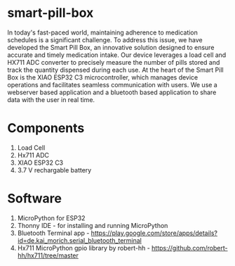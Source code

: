 # smart-pill-box
In today's fast-paced world, maintaining adherence to medication schedules is a significant challenge. To address this issue, we have developed the Smart Pill Box, an innovative solution designed to ensure accurate and timely medication intake. Our device leverages a load cell and HX711 ADC converter to precisely measure the number of pills stored and track the quantity dispensed during each use. At the heart of the Smart Pill Box is the XIAO ESP32 C3 microcontroller, which manages device operations and facilitates seamless communication with users.
We use a webserver based application and a bluetooth based application to share data with the user in real time.

# Components
1. Load Cell
2. Hx711 ADC
3. XIAO ESP32 C3
4. 3.7 V rechargable battery

# Software
1. MicroPython for ESP32
2. Thonny IDE - for installing and running MicroPython
3. Bluetooth Terminal app - https://play.google.com/store/apps/details?id=de.kai_morich.serial_bluetooth_terminal
4. Hx711 MicroPython gpio library by robert-hh - https://github.com/robert-hh/hx711/tree/master
